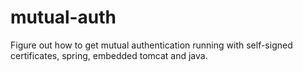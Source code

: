 # mutual-auth
Figure out how to get mutual authentication running with self-signed certificates, spring, embedded tomcat and java.
